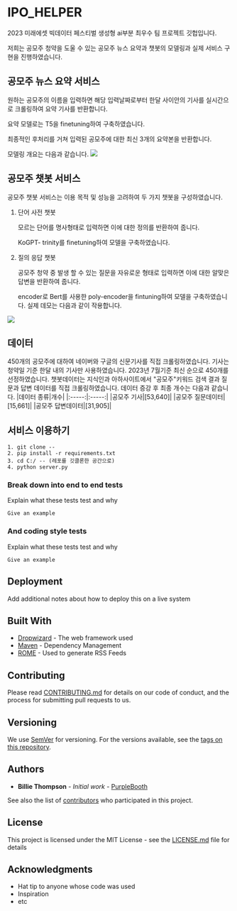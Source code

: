 # IPO_HELPER
2023 미래에셋 빅데이터 페스티벌 생성형 ai부분 최우수 팀 프로젝트 깃헙입니다. 

저희는 공모주 청약을 도울 수 있는 공모주 뉴스 요약과 챗봇의 모델링과 실제 서비스 구현을 진행하였습니다. 

## 공모주 뉴스 요약 서비스 

원하는 공모주의 이름을 입력하면 해당 입력날짜로부터 한달 사이안의 기사를 실시간으로 크롤링하여 요약 기사를 반환합니다.

요약 모델로는 T5을 finetuning하여 구축하였습니다. 

최종적인 후처리를 거쳐 입력된 공모주에 대한 최신 3개의 요약본을 반환합니다.

모델링 개요는 다음과 같습니다. 
![](https://github.com/yunseo4401/IPO-HELPER/blob/main/image1.png)


## 공모주 챗봇 서비스
공모주 챗봇 서비스는 이용 목적 및 성능을 고려하여 두 가지 챗봇을 구성하였습니다. 
1. 단어 사전 챗봇

   모르는 단어를 명사형태로 입력하면 이에 대한 정의를 반환하여 줍니다.
   
   KoGPT- trinity를 finetuning하여 모델을 구축하였습니다. 
2. 질의 응답 챗봇

   공모주 청약 중 발생 할 수 있는 질문을 자유로운 형태로 입력하면 이에 대한 알맞은 답변을 반환하여 줍니다.
   
   encoder로 Bert를 사용한 poly-encoder을 fintuning하여 모델을 구축하였습니다. 
실제 데모는 다음과 같이 작용합니다. 

![](https://github.com/yunseo4401/IPO-HELPER/blob/main/image2.png)


## 데이터

450개의 공모주에 대하여 네이버와 구글의 신문기사를 직접 크롤링하였습니다. 
기사는 청약일 기준 한달 내의 기사만 사용하였습니다. 
2023년 7월기준 최신 순으로 450개를 선정하였습니다. 
챗봇데이터는 지식인과 아하사이트에서 "공모주"키워드 검색 결과 질문과 답변 데이터를 직접 크롤링하였습니다. 
데이터 증강 후 최종 개수는 다음과 같습니다. 
|데이터 종류|개수|
|:-----:|:-----:|
|공모주 기사|[53,640]|
|공모주 질문데이터|[15,661]|
|공모주 답변데이터|[31,905]|





## 서비스 이용하기 

```
1. git clone --
2. pip install -r requirements.txt
3. cd C:/ -- (레포를 깃클론한 공간으로)
4. python server.py
```

### Break down into end to end tests

Explain what these tests test and why

```
Give an example
```

### And coding style tests

Explain what these tests test and why

```
Give an example
```

## Deployment

Add additional notes about how to deploy this on a live system

## Built With

* [Dropwizard](http://www.dropwizard.io/1.0.2/docs/) - The web framework used
* [Maven](https://maven.apache.org/) - Dependency Management
* [ROME](https://rometools.github.io/rome/) - Used to generate RSS Feeds

## Contributing

Please read [CONTRIBUTING.md](https://gist.github.com/PurpleBooth/b24679402957c63ec426) for details on our code of conduct, and the process for submitting pull requests to us.

## Versioning

We use [SemVer](http://semver.org/) for versioning. For the versions available, see the [tags on this repository](https://github.com/your/project/tags). 

## Authors

* **Billie Thompson** - *Initial work* - [PurpleBooth](https://github.com/PurpleBooth)

See also the list of [contributors](https://github.com/your/project/contributors) who participated in this project.

## License

This project is licensed under the MIT License - see the [LICENSE.md](LICENSE.md) file for details

## Acknowledgments

* Hat tip to anyone whose code was used
* Inspiration
* etc
